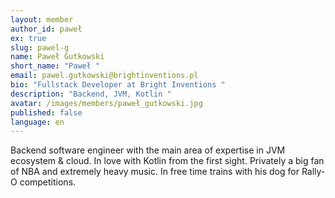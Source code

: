 ```yaml
---
layout: member
author_id: paweł
ex: true
slug: pawel-g
name: Paweł Gutkowski
short_name: "Paweł "
email: pawel.gutkowski@brightinventions.pl
bio: "Fullstack Developer at Bright Inventions "
description: "Backend, JVM, Kotlin "
avatar: /images/members/paweł_gutkowski.jpg
published: false
language: en
---
```


Backend software engineer with the main area of expertise in JVM ecosystem & cloud. In love with Kotlin from the first sight. Privately a big fan of NBA and extremely heavy music. In free time trains with his dog for Rally-O competitions.
